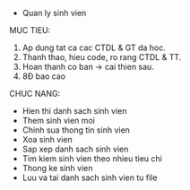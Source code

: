- Quan ly sinh vien

MUC TIEU:
1. Ap dung tat ca cac CTDL & GT da hoc.
2. Thanh thao, hieu code, ro rang CTDL & TT.
3. Hoan thanh co ban -> cai thien sau.
4. 8Đ bao cao

CHUC NANG:
- Hien thi danh sach sinh vien
- Them sinh vien moi
- Chinh sua thong tin sinh vien
- Xoa sinh vien
- Sap xep danh sach sinh vien
- Tim kiem sinh vien theo nhieu tieu chi
- Thong ke sinh vien
- Luu va tai danh sach sinh vien tu file
